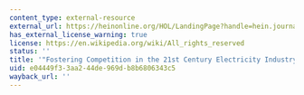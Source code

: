 ```yaml
---
content_type: external-resource
external_url: https://heinonline.org/HOL/LandingPage?handle=hein.journals/helf40&div=7&id=&page=
has_external_license_warning: true
license: https://en.wikipedia.org/wiki/All_rights_reserved
status: ''
title: '"Fostering Competition in the 21st Century Electricity Industry."'
uid: e04449f3-3aa2-44de-969d-b8b6806343c5
wayback_url: ''
---
```


